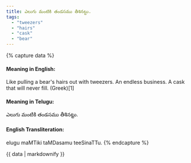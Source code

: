 ```yaml
---
title: ఎలుగు మంటికి తండసము తీశినట్టు.
tags:
  - "tweezers"
  - "hairs"
  - "cask"
  - "bear"
---
```


{% capture data %}
#### Meaning in English:
Like pulling a bear's hairs out with tweezers.
An endless business.
A cask that will never fill. (Greek)[1]

#### Meaning in Telugu:
ఎలుగు మంటికి తండసము తీశినట్టు.

#### English Transliteration:
elugu maMTiki taMDasamu teeSinaTTu.
{% endcapture %}

<div class="notice">{{ data | markdownify }}</div>

